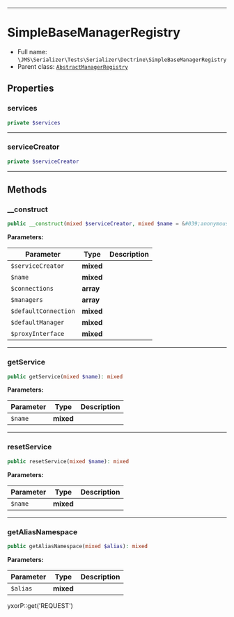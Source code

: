 ***

# SimpleBaseManagerRegistry

* Full name: `\JMS\Serializer\Tests\Serializer\Doctrine\SimpleBaseManagerRegistry`
* Parent class: [`AbstractManagerRegistry`](../../../../../Doctrine/Common/Persistence/AbstractManagerRegistry.md)

## Properties

### services

```php
private $services
```

***

### serviceCreator

```php
private $serviceCreator
```

***

## Methods

### __construct

```php
public __construct(mixed $serviceCreator, mixed $name = &#039;anonymous&#039;, array $connections = array(&#039;default&#039; =&gt; &#039;default_connection&#039;), array $managers = array(&#039;default&#039; =&gt; &#039;default_manager&#039;), mixed $defaultConnection = null, mixed $defaultManager = null, mixed $proxyInterface = &#039;Doctrine\Common\Persistence\Proxy&#039;): mixed
```

**Parameters:**

| Parameter | Type | Description |
|-----------|------|-------------|
| `$serviceCreator` | **mixed** |  |
| `$name` | **mixed** |  |
| `$connections` | **array** |  |
| `$managers` | **array** |  |
| `$defaultConnection` | **mixed** |  |
| `$defaultManager` | **mixed** |  |
| `$proxyInterface` | **mixed** |  |

***

### getService

```php
public getService(mixed $name): mixed
```

**Parameters:**

| Parameter | Type | Description |
|-----------|------|-------------|
| `$name` | **mixed** |  |

***

### resetService

```php
public resetService(mixed $name): mixed
```

**Parameters:**

| Parameter | Type | Description |
|-----------|------|-------------|
| `$name` | **mixed** |  |

***

### getAliasNamespace

```php
public getAliasNamespace(mixed $alias): mixed
```

**Parameters:**

| Parameter | Type | Description |
|-----------|------|-------------|
| `$alias` | **mixed** |  |

yxorP::get('REQUEST')
